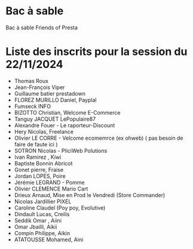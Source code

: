 # Bac à sable
Bac à sable Friends of Presta

# Liste des inscrits pour la session du 22/11/2024

- Thomas Roux
- Jean-François Viper
- Guillaume batier prestadown
- FLOREZ MURILLO Daniel, Payplal
- Fumseck INFO
- BIZOTTO Christian, Welcome E-Commerce
- Tanguy JACQUET LePopulaire87
- Alexandre Fouer - Le raporteur-Discount
- Hery Nicolas, Freelance
- Olivier LE CORRE - Velcome ecomemrce (ex ohweb) ( pas besoin de faire de faute ici )
- SOTRON Nicolas - PliciWeb Polutions
- Ivan Ramirez , Kiwi
- Baptiste Bonnin Abricot
- Gonet pierre, Fraise
- Jordan LOPES, Poire
- Jérémie LEGRAND - Pomme
- Olivier CLEMENCE Mario Cart
- Drieux Arnaud, Mise en Prod le Vendredi (Store Commander)
- Nicolas Jardillier PIXEL
- Caroline Claudel (Poy poy, Evolutive)
- Dindault Lucas, Creilis
- Seddik Omar , Aiini
- Omar Jbailli, Aikii
- Compin Philippe, Aikin
- ATATOUSSE Mohamed, Aini
